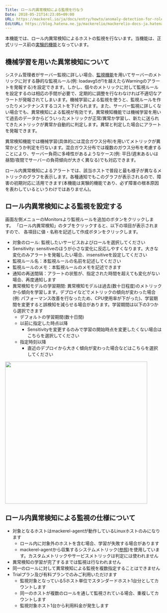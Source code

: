 ```yaml
---
Title: ロール内異常検知による監視を行なう
Date: 2018-05-21T14:23:05+09:00
URL: https://mackerel.io/ja/docs/entry/howto/anomaly-detection-for-roles
EditURL: https://blog.hatena.ne.jp/mackerelio/mackerelio-docs-ja.hatenablog.mackerel.io/atom/entry/17391345971647518265
---
```


本機能では、ロール内異常検知によるホストの監視を行ないます。当機能は、正式リリース前の[実験的機能](https://mackerel.io/ja/docs/entry/advanced/experimental-features)となっています。

## 機械学習を用いた異常検知について
システム管理者がサーバー監視に詳しい場合、[監視機能](https://mackerel.io/ja/docs/entry/howto/alerts)を用いてサーバーのメトリックに対する静的な監視ルール(例: loadavg5が1を越えたらWarningのアラートを発報する)を設定できます。しかし、個々のメトリックに対して監視ルールを設定するのは相応の手間が必要で、定期的に調整を行なわなければ不適切なアラートが発報されてしまいます。機械学習による監視を使うと、監視ルールを作ったりメンテナンスするコストを下げられます。また、サーバー監視に詳しくない場合でも、異常検知による監視が有効です。異常検知機能では機械学習を用いて過去のデータからどういったメトリックが正常/異常か学習し、新たに送られてきたメトリックが異常か自動的に判定します。異常と判定した場合にアラートを発報できます。

異常検知機能では機械学習(具体的には混合ガウス分布)を用いてメトリックが異常かどうか判定を行ないます。混合ガウス分布では複数のガウス分布を考慮することにより、サーバー負荷に多峰性があるようなケース(例: 平日/週末あるいは昼間/夜間でサーバーの負荷傾向が大きく異なる)でも対応できます。

ロール内異常検知によるアラートでは、該当ホストで普段と最も様子が異なるメトリックのグラフを表示します。各種通知でもこのグラフが表示されるので、障害の初期対応に活用できます(本機能は実験的機能であり、必ず障害の根本原因を表わしているというわけではありません)。

## ロール内異常検知による監視を設定する
画面左側メニューのMonitorsより監視ルールを追加のボタンをクリックします。 「ロール内異常検知」のタブをクリックすると、以下の項目が表示されますので、 各項目に値・名称を記述して作成ボタンをクリックします。

- 対象のロール: 監視したいサービスおよびロールを選択してください
- Sensitivity: sensitiveのほうが小さな変化に反応しやすくなります。大きな変化のみアラートを発報したい場合、insensitiveを設定してください
- 監視ルール名：本監視ルールの名前を記述してください
- 監視ルールのメモ：本監視ルールのメモを記述できます
- 通知の再送間隔：アラートの状態が、指定された時間を超えても変化がない場合、再度通知します
- 異常検知モデルの学習期間: 異常検知モデルは過去(数十日程度)のメトリックから傾向を学習します。デプロイなどでメトリックの傾向が変わった場合(例: パフォーマンス改善を行なったため、CPU使用率が下がった)、学習期間を変更すると誤検知を減らせる場合があります。学習期間は以下の3つから選択できます
  - デフォルトの学習期間(数十日間)
  - 以前に指定した時点以降
    - Sensitivityを変更するのみで学習の開始時点を変更したくない場合はこちらを選択してください
  - 指定時刻以降
    - 直近のデプロイから大きく傾向が変わった場合などはこちらを選択してください

<img src="https://cdn-ak.f.st-hatena.com/images/fotolife/m/mackerelio/20190228/20190228114822_original.png" class="hatena-fotolife" itemprop="image" width=457>

## ロール内異常検知による監視の仕様について
- 対象となるホストはmackerel-agentが動作しているLinuxホストのみになります
  - ロール内に対象外のホストを含む場合、学習が失敗する場合があります
  - mackerel-agentから収集するシステムメトリック([参照](https://mackerel.io/ja/docs/entry/spec/metrics))を使用しています。カスタムメトリックやサービスメトリックは判定には使われません
- 異常検知の学習が完了するまでは監視は行なわれません
- 同一のロールに対して異常検知による監視を複数指定することはできません
- Trialプラン及び有料プランでのみご利用いただけます
  - 監視対象となっている5ホスト単位でスタンダードホスト1台分としてカウントします
  - 同一のホストが複数のロールを通して監視されている場合、重複してカウントします
  - 監視対象ホスト1台から利用料金が発生します
